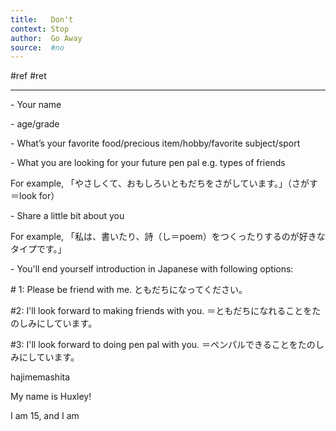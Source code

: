 ```yaml
---
title:   Don't
context: Stop
author:  Go Away
source:  #no
---
```


#ref #ret 

---





           

\- Your name

\- age/grade

\- What’s your favorite food/precious item/hobby/favorite subject/sport

\- What you are looking for your future pen pal e.g. types of friends

For example, 「やさしくて、おもしろいともだちをさがしています。」（さがす＝look for）

\- Share a little bit about you

For example, 「私は、書いたり、詩（し＝poem）をつくったりするのが好きなタイプです。」

 \- You'll end yourself introduction in Japanese with following options:

\# 1: Please be friend with me. ともだちになってください。

#2: I'll look forward to making friends with you. ＝ともだちになれることをたのしみにしています。

#3: I'll look forward to doing pen pal with you. ＝ペンパルできることをたのしみにしています。


hajimemashita

My name is Huxley!

I am 15, and I am 




